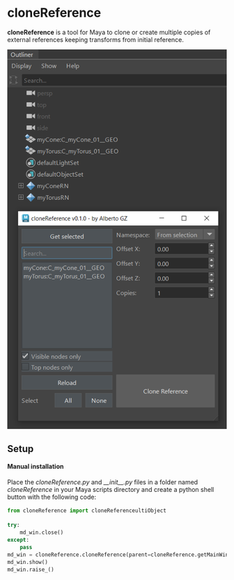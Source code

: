 # cloneReference
**cloneReference** is a tool for Maya to clone or create multiple copies of external references keeping transforms from initial reference.

<img src="https://github.com/AlbertoGZ-dev/cloneReference/blob/main/cloneReference.png"></img>

## Setup

#### Manual installation

Place the *cloneReference.py* and *\_\_init\_\_.py* files in a folder named *cloneReference* in your Maya scripts directory and create a python shell button with the following code:

```python
from cloneReference import cloneReferenceultiObject

try:
    md_win.close()
except:
    pass
md_win = cloneReference.cloneReference(parent=cloneReference.getMainWindow())
md_win.show()
md_win.raise_()
```
